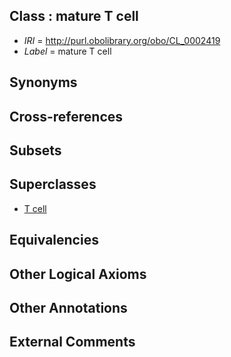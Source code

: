 
## Class : mature T cell

 * *IRI* = http://purl.obolibrary.org/obo/CL_0002419
 * *Label* = mature T cell

## Synonyms


## Cross-references


## Subsets


## Superclasses

 * [T cell](../../CL/84/CL_0000084.md)

## Equivalencies


## Other Logical Axioms


## Other Annotations


## External Comments

